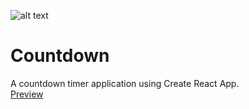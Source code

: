 ![alt text](https://fangweb.github.io/assets/countdown.png "Countdown preview image")

# Countdown

A countdown timer application using Create React App. <br>
[Preview](https://nostalgic-neumann-73b9e7.netlify.com/)

